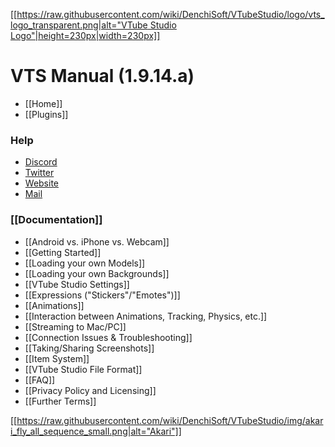 [[[https://raw.githubusercontent.com/wiki/DenchiSoft/VTubeStudio/logo/vts_logo_transparent.png|alt="VTube Studio Logo"|height=230px|width=230px]]](https://github.com/DenchiSoft/VTubeStudio/wiki)

VTS Manual (1.9.14.a)
=====================

- [[Home]]
- [[Plugins]]

### Help
- [Discord](https://discord.gg/VTubeStudio)
- [Twitter](https://twitter.com/VTubeStudio)
- [Website](https://denchisoft.com)
- [Mail](mailto:denchi@denchisoft.com)

### [[Documentation]]
* [[Android vs. iPhone vs. Webcam]]
* [[Getting Started]]
* [[Loading your own Models]]
* [[Loading your own Backgrounds]]
* [[VTube Studio Settings]]
* [[Expressions ("Stickers"/"Emotes")]]
* [[Animations]]
* [[Interaction between Animations, Tracking, Physics, etc.]]
* [[Streaming to Mac/PC]]
* [[Connection Issues & Troubleshooting]]
* [[Taking/Sharing Screenshots]]
* [[Item System]]
* [[VTube Studio File Format]]
* [[FAQ]]
* [[Privacy Policy and Licensing]]
* [[Further Terms]]

[[https://raw.githubusercontent.com/wiki/DenchiSoft/VTubeStudio/img/akari_fly_all_sequence_small.png|alt="Akari"]]
